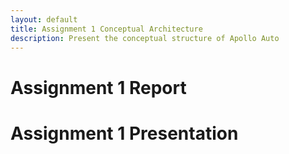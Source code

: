 ```yaml
---
layout: default
title: Assignment 1 Conceptual Architecture
description: Present the conceptual structure of Apollo Auto
---
```


# Assignment 1 Report
# Assignment 1 Presentation
